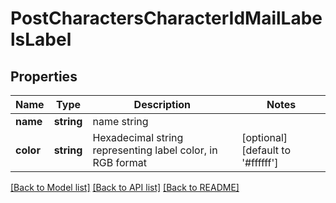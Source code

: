 # PostCharactersCharacterIdMailLabelsLabel

## Properties
Name | Type | Description | Notes
------------ | ------------- | ------------- | -------------
**name** | **string** | name string | 
**color** | **string** | Hexadecimal string representing label color, in RGB format | [optional] [default to '#ffffff']

[[Back to Model list]](../README.md#documentation-for-models) [[Back to API list]](../README.md#documentation-for-api-endpoints) [[Back to README]](../README.md)


